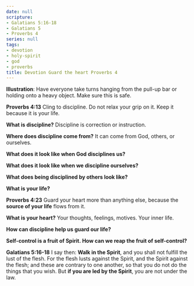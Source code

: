 ```yaml
---
date: null
scripture:
- Galatians 5:16-18
- Galatians 5
- Proverbs 4
series: null
tags:
- devotion
- holy-spirit
- god
- proverbs
title: Devotion Guard the heart Proverbs 4
---
```



**Illustration**: Have everyone take turns hanging from the pull-up bar or holding onto a heavy object. Make sure this is safe.

**Proverbs 4:13**
Cling to discipline. Do not relax your grip on it. Keep it because it is your life.

**What is discipline?**
Discipline is correction or instruction.

**Where does discipline come from?**
It can come from God, others, or ourselves.

**What does it look like when God disciplines us?**

**What does it look like when we discipline ourselves?**

**What does being disciplined by others look like?**

**What is your life?**

**Proverbs 4:23**
Guard your heart more than anything else, because the **source of your life** flows from it.

**What is your heart?**
Your thoughts, feelings, motives. Your inner life.

**How can discipline help us guard our life?**

**Self-control is a fruit of Spirit. How can we reap the fruit of self-control?**

**Galatians 5:16-18**
I say then: **Walk in the Spirit**, and you shall not fulfill the lust of the flesh. For the flesh lusts against the Spirit, and the Spirit against the flesh; and these are contrary to one another, so that you do not do the things that you wish. But **if you are led by the Spirit**, you are not under the law.
